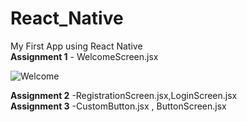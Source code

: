 # React_Native
My First App using React Native <br>
**Assignment 1** - WelcomeScreen.jsx <br>

![Welcome](https://github.com/Arpita389/React_Native/assets/138769882/b682ea38-79a8-40be-85cd-15492632ac68)



**Assignment 2** -RegistrationScreen.jsx,LoginScreen.jsx <br>
**Assignment 3** -CustomButton.jsx , ButtonScreen.jsx <br>
